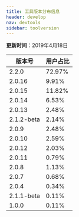 ```yaml
---
title: 工具版本分布信息
header: develop
nav: devtools
sidebar: toolversion
---
```


**更新时间**：2019年4月18日


|版本号|用户占比|
|---|---|
|2.2.0 | 72.97%|
|2.0.16 | 9.91%|
|2.0.15 | 11.82%|
|2.0.14 | 6.53%|
|2.0.13 | 2.48%|
|2.1.2-beta | 2.14%|
|2.0.9 | 2.48%|
|2.0.10 | 2.59%|
|2.0.12 | 2.03%|
|2.0.11 | 0.79%|
|2.0.8 | 1.13%|
|2.0.7 | 0.68%|
|2.0.4 | 0.34%|
|2.1.1-beta | 0.11%|
|1.0.0 | 0.11%|


